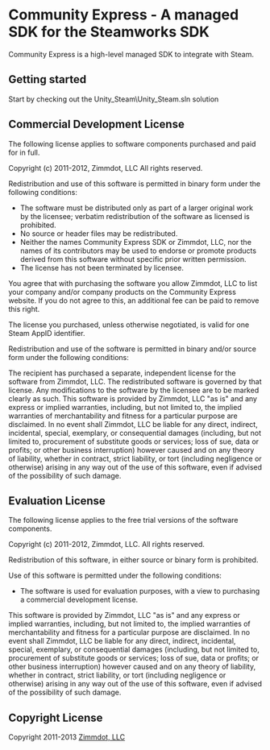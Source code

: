 # Community Express - A managed SDK for the Steamworks SDK

Community Express is a high-level managed SDK to integrate with Steam.

## Getting started

Start by checking out the Unity_Steam\Unity_Steam.sln solution

## Commercial Development License

The following license applies to software components purchased and paid for in full.

Copyright (c) 2011-2012, Zimmdot, LLC
All rights reserved.

Redistribution and use of this software is permitted in binary form under the following conditions:

* The software must be distributed only as part of a larger original work by the licensee; verbatim redistribution of the software as licensed is prohibited.
* No source or header files may be redistributed.
* Neither the names Community Express SDK or Zimmdot, LLC, nor the names of its contributors may be used to endorse or promote products derived from this software without specific prior written permission.
* The license has not been terminated by licensee.

You agree that with purchasing the software you allow Zimmdot, LLC to list your company and/or company products on the Community Express website. If you do not agree to this, an additional fee can be paid to remove this right.

The license you purchased, unless otherwise negotiated, is valid for one Steam AppID identifier.

Redistribution and use of the software is permitted in binary and/or source form under the following conditions:

The recipient has purchased a separate, independent license for the software from Zimmdot, LLC. The redistributed software is governed by that license.
Any modifications to the software by the licensee are to be marked clearly as such.
This software is provided by Zimmdot, LLC "as is" and any express or implied warranties, including, but not limited to, the implied warranties of merchantability and fitness for a particular purpose are disclaimed. In no event shall Zimmdot, LLC be liable for any direct, indirect, incidental, special, exemplary, or consequential damages (including, but not limited to, procurement of substitute goods or services; loss of sue, data or profits; or other business interruption) however caused and on any theory of liability, whether in contract, strict liability, or tort (including negligence or otherwise) arising in any way out of the use of this software, even if advised of the possibility of such damage.			


## Evaluation License

The following license applies to the free trial versions of the software components.

Copyright (c) 2011-2012, Zimmdot, LLC.
All rights reserved.

Redistribution of this software, in either source or binary form is prohibited.

Use of this software is permitted under the following conditions:

* The software is used for evaluation purposes, with a view to purchasing a commercial development license. 

This software is provided by Zimmdot, LLC "as is" and any express or implied warranties, including, but not limited to, the implied warranties of merchantability and fitness for a particular purpose are disclaimed. In no event shall Zimmdot, LLC be liable for any direct, indirect, incidental, special, exemplary, or consequential damages (including, but not limited to, procurement of substitute goods or services; loss of sue, data or profits; or other business interruption) however caused and on any theory of liability, whether in contract, strict liability, or tort (including negligence or otherwise) arising in any way out of the use of this software, even if advised of the possibility of such damage.

## Copyright License

Copyright 2011-2013 [Zimmdot, LLC](httpzimmdot.com)